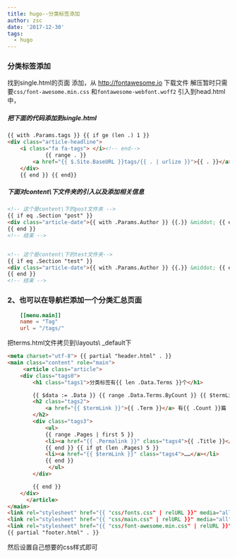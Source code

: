 ```yaml
---
title: hugo--分类标签添加
author: zsc
date: '2017-12-30'
tags:
  - hugo
---
```



### 分类标签添加

找到single.html的页面 添加，从 http://fontawesome.io 下载文件 解压暂时只需要`css/font-awesome.min.css` 和`fontawesome-webfont.woff2` 引入到head.html中，



##### 把下面的代码添加到single.html

```html
{{ with .Params.tags }} {{ if ge (len .) 1 }}
<div class="article-headline">
    <i class="fa fa-tags"> </i><!-- end-->
            {{ range . }}
        <a href="{{ $.Site.BaseURL }}tags/{{ . | urlize }}">{{ . }}</a> {{ end }}
    </div>
    {{ end }} {{ end}}
```

##### 下面对content\下文件夹的引入以及添加相关信息

```html
<!-- 这个是content\下的post文件夹 -->
{{ if eq .Section "post" }}
<div class="article-date">{{ with .Params.Author }} {{.}} &middot; {{ end }} 字数共{{ .WordCount }} &minus;&minus;{{ .Date.Format "2006/01/02" }} </div>
{{ end }}
<!-- 结束 -->


<!-- 这个是content\下的test文件夹-->
{{ if eq .Section "test" }}
<div class="article-date">{{ with .Params.Author }} {{.}} &middot; {{ end }} 字数共{{ .WordCount }} &minus;&minus;{{ .Date.Format "2006/01/02" }} </div>
{{ end }}
<!-- 结束 -->
```
### 2、也可以在导航栏添加一个分类汇总页面

```toml
    [[menu.main]]
    name = "Tag"
    url = "/tags/"
```

把terms.html文件拷贝到\layouts\ _default下

```html
<meta charset="utf-8"> {{ partial "header.html" . }}
<main class="content" role="main">
     <article class="article">
    <div class="tags0">
        <h1 class="tags1">分类标签有{{ len .Data.Terms }}个</h1>

        {{ $data := .Data }} {{ range .Data.Terms.ByCount }} {{ $termLink := printf "/%s/%s/" $data.Plural .Term | urlize }}
        <h2 class="tags2">
            <a href="{{ $termLink }}">{{ .Term }}</a> 有{{ .Count }}篇
        </h2>
        <div class="tags3">
            <ul>
            {{ range .Pages | first 5 }}
            <li><a href="{{ .Permalink }}" class="tags4">{{ .Title }}</a></li>
            {{ end }} {{ if gt (len .Pages) 5 }}
            <li><a href="{{ $termLink }}" class="tags4">……</a></li>
            {{ end }}
             </ul>
        </div>

        {{ end }}
    </div>
      </article>
</main>
<link rel="stylesheet" href="{{ "css/fonts.css" | relURL }}" media="all">
<link rel="stylesheet" href="{{ "css/main.css" | relURL }}" media="all">
<link rel="stylesheet" href="{{ "css/font-awesome.min.css" | relURL }}" media="all">
{{ partial "footer.html" . }}


```

然后设置自己想要的css样式即可

